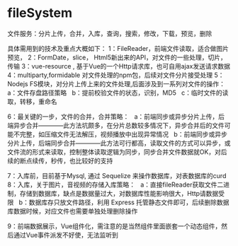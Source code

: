 # fileSystem
文件服务：分片上传，合并，入库，查询，搜索，修改，下载，预览，删除

具体需用到的技术及重点大概如下：
1：FileReader，前端文件读取，适合做图片预览，
2：FormDate，slice， Html5新出来的API，对文件的一些处理，切片，传输
3：vue-resource , 基于Vue的一个Http请求库，也可自用ajax发送请求数据
4：multiparty,formidable 对文件处理的npm包，后续对文件分片接受处理
5：Nodejs FS模块，对分片上传上来的文件处理,后面涉及到一系列对文件的操作：
   a：文件存盘路径策略
   b：提前校验文件的状态，识别，MD5
   c：临时文件的读取，转移，重命名
   
6：最关键的一步，文件的合并，合并策略：
   a：前端同步或异步分片上传，后端异步合并————此方法坑颇多，在分片总数较多情况下，异步合并后的文件可能不完整，如压缩文件无法解压，视频播放中出现异常情况
   b：前端同步或异步分片上传，后端同步合并————此方法可行都高，读取文件的方式可以异步，或文件流的形式来读取，控制整体读取逻辑为同步，同步合并文件数据就OK，对后续的断点续传，秒传，也比较好的支持

7：入库前，目前基于Mysql, 通过 Sequelize 来操作数据库，对表数据库的curd
8：入库，关于图片，音视频的存储入库策略：
   a：直接fileReader获取文件二进制，存储到数据库，缺点是数据量过大，对数据库性能影响很大，Http请数据受限
   b：数据库存只放文件路径，利用 Express 托管静态文件即可，后续删除数据库数据时候，对应文件也需要单独处理删除操作
   
9：前端数据展示，Vue组件化，需注意的是当然组件里面嵌套一个动态组件，然后通过Vue事件派发不好使，无法监听到

